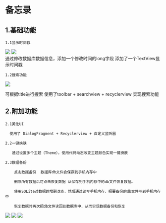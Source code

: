 备忘录
====
1.基础功能
---
	1.1显示时间戳
	
![](https://raw.githubusercontent.com/DerrickChanJL/DerrickChanJL.github.io/master/images/1.png)
![](https://raw.githubusercontent.com/DerrickChanJL/DerrickChanJL.github.io/master/images/2.png)
<br>
通过修改数据库数据信息，添加一个修改时间的long字段
添加了一个TextView显示时间戳
	
	1.2搜索功能
![](https://raw.githubusercontent.com/DerrickChanJL/DerrickChanJL.github.io/master/images/3.png)
<br>
	
可根据title进行搜索
使用了toolbar + searchview + recyclerview 实现搜索功能
	
	
2.附加功能
----
	2.1美化UI
	
      使用了 DialogFragment + Recyclerview + 自定义监听器
	
	2.2一键换肤
	
       通过设置多个主题（Theme），使用代码动态改变主题颜色实现一键换肤
	
	2.3数据备份

        点击数据备份  数据库db文件会保存到手机内存中

        删除所有数据后可点击恢复数据 从保存到手机内存中的db文件恢复数据。
      
        使用SQLite对数据的增删改查，然后通过读写手机内存，把要备份的db文件写到手机内存中
	
        恢复数据时再次把db文件读回到数据库中，从而实现数据备份和恢复

        

![](https://raw.githubusercontent.com/DerrickChanJL/DerrickChanJL.github.io/master/images/4.png)
![](https://raw.githubusercontent.com/DerrickChanJL/DerrickChanJL.github.io/master/images/5.png)
![](https://raw.githubusercontent.com/DerrickChanJL/DerrickChanJL.github.io/master/images/6.png)
	
	



<br>


<br>

	
	



	
	
	
	
	

	

	

